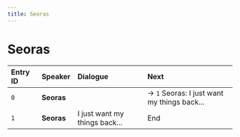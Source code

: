 ```yaml
---
title: Seoras
---
```


# Seoras


| Entry ID | Speaker | Dialogue | Next |
| :------- | :------ | :------- | :------------ |
| `0` | **Seoras** |  | → `1` Seoras: I just want my things back\.\.\. |
| `1` | **Seoras** | I just want my things back\.\.\. | End |

